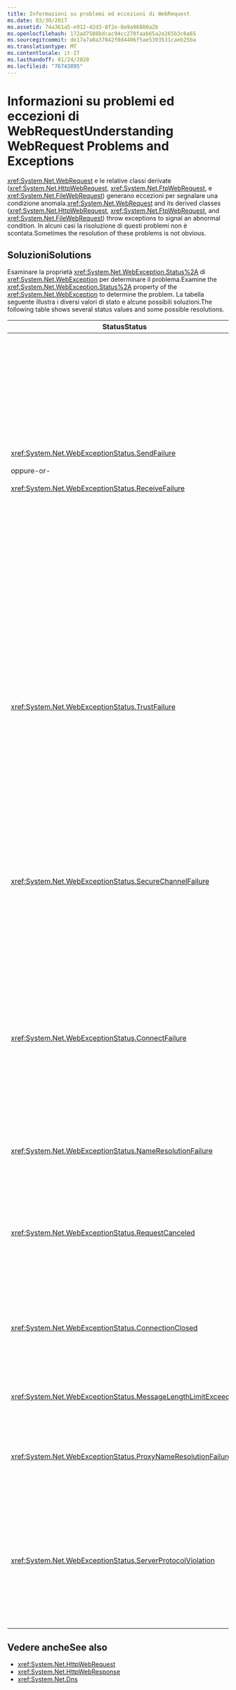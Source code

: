 ```yaml
---
title: Informazioni su problemi ed eccezioni di WebRequest
ms.date: 03/30/2017
ms.assetid: 74a361a5-e912-42d3-8f2e-8e9a96880a2b
ms.openlocfilehash: 172ad7508bdcac94cc278faab65a2e265b3c6a65
ms.sourcegitcommit: de17a7a0a37042f0d4406f5ae5393531caeb25ba
ms.translationtype: MT
ms.contentlocale: it-IT
ms.lasthandoff: 01/24/2020
ms.locfileid: "76743895"
---
```

# <a name="understanding-webrequest-problems-and-exceptions"></a><span data-ttu-id="00def-102">Informazioni su problemi ed eccezioni di WebRequest</span><span class="sxs-lookup"><span data-stu-id="00def-102">Understanding WebRequest Problems and Exceptions</span></span>
<span data-ttu-id="00def-103"><xref:System.Net.WebRequest> e le relative classi derivate (<xref:System.Net.HttpWebRequest>, <xref:System.Net.FtpWebRequest>, e <xref:System.Net.FileWebRequest>) generano eccezioni per segnalare una condizione anomala.</span><span class="sxs-lookup"><span data-stu-id="00def-103"><xref:System.Net.WebRequest> and its derived classes (<xref:System.Net.HttpWebRequest>, <xref:System.Net.FtpWebRequest>, and <xref:System.Net.FileWebRequest>) throw exceptions to signal an abnormal condition.</span></span> <span data-ttu-id="00def-104">In alcuni casi la risoluzione di questi problemi non è scontata.</span><span class="sxs-lookup"><span data-stu-id="00def-104">Sometimes the resolution of these problems is not obvious.</span></span>  
  
## <a name="solutions"></a><span data-ttu-id="00def-105">Soluzioni</span><span class="sxs-lookup"><span data-stu-id="00def-105">Solutions</span></span>  
 <span data-ttu-id="00def-106">Esaminare la proprietà <xref:System.Net.WebException.Status%2A> di <xref:System.Net.WebException> per determinare il problema.</span><span class="sxs-lookup"><span data-stu-id="00def-106">Examine the <xref:System.Net.WebException.Status%2A> property of the <xref:System.Net.WebException> to determine the problem.</span></span> <span data-ttu-id="00def-107">La tabella seguente illustra i diversi valori di stato e alcune possibili soluzioni.</span><span class="sxs-lookup"><span data-stu-id="00def-107">The following table shows several status values and some possible resolutions.</span></span>  
  
|<span data-ttu-id="00def-108">Status</span><span class="sxs-lookup"><span data-stu-id="00def-108">Status</span></span>|<span data-ttu-id="00def-109">Dettagli</span><span class="sxs-lookup"><span data-stu-id="00def-109">Details</span></span>|<span data-ttu-id="00def-110">Soluzione</span><span class="sxs-lookup"><span data-stu-id="00def-110">Solution</span></span>|  
|------------|-------------|--------------|  
|<xref:System.Net.WebExceptionStatus.SendFailure><br /><br /> <span data-ttu-id="00def-111">oppure</span><span class="sxs-lookup"><span data-stu-id="00def-111">-or-</span></span><br /><br /> <xref:System.Net.WebExceptionStatus.ReceiveFailure>|<span data-ttu-id="00def-112">Si è verificato un problema con il socket sottostante.</span><span class="sxs-lookup"><span data-stu-id="00def-112">There is a problem with the underlying socket.</span></span> <span data-ttu-id="00def-113">La connessione potrebbe essere stata reimpostata.</span><span class="sxs-lookup"><span data-stu-id="00def-113">The connection may have been reset.</span></span>|<span data-ttu-id="00def-114">Riconnettersi e inviare nuovamente la richiesta.</span><span class="sxs-lookup"><span data-stu-id="00def-114">Reconnect and resend the request.</span></span><br /><br /> <span data-ttu-id="00def-115">Verificare che sia installato il Service Pack più recente.</span><span class="sxs-lookup"><span data-stu-id="00def-115">Make sure the latest service pack is installed.</span></span><br /><br /> <span data-ttu-id="00def-116">Aumentare il valore della proprietà <xref:System.Net.ServicePointManager.MaxServicePointIdleTime%2A?displayProperty=nameWithType>.</span><span class="sxs-lookup"><span data-stu-id="00def-116">Increase the value of the <xref:System.Net.ServicePointManager.MaxServicePointIdleTime%2A?displayProperty=nameWithType> property.</span></span><br /><br /> <span data-ttu-id="00def-117">Impostare <xref:System.Net.HttpWebRequest.KeepAlive%2A?displayProperty=nameWithType> su `false`.</span><span class="sxs-lookup"><span data-stu-id="00def-117">Set <xref:System.Net.HttpWebRequest.KeepAlive%2A?displayProperty=nameWithType> to `false`.</span></span><br /><br /> <span data-ttu-id="00def-118">Aumentare il numero massimo di connessioni con la proprietà <xref:System.Net.ServicePointManager.DefaultConnectionLimit%2A>.</span><span class="sxs-lookup"><span data-stu-id="00def-118">Increase the number of maximum connections with the <xref:System.Net.ServicePointManager.DefaultConnectionLimit%2A> property.</span></span><br /><br /> <span data-ttu-id="00def-119">Controllare la configurazione del proxy.</span><span class="sxs-lookup"><span data-stu-id="00def-119">Check the proxy configuration.</span></span><br /><br /> <span data-ttu-id="00def-120">Se si usa SSL, verificare che il processo server disponga dell'autorizzazione per accedere all'archivio certificati.</span><span class="sxs-lookup"><span data-stu-id="00def-120">If using SSL, make sure the server process has permission to access the Certificate store.</span></span><br /><br /> <span data-ttu-id="00def-121">Per l'invio di una grande quantità di dati, impostare <xref:System.Net.HttpWebRequest.AllowWriteStreamBuffering%2A> su `false`.</span><span class="sxs-lookup"><span data-stu-id="00def-121">If sending a large amount of data, set <xref:System.Net.HttpWebRequest.AllowWriteStreamBuffering%2A> to `false`.</span></span>|  
|<xref:System.Net.WebExceptionStatus.TrustFailure>|<span data-ttu-id="00def-122">Impossibile convalidare il certificato del server.</span><span class="sxs-lookup"><span data-stu-id="00def-122">The server certificate could not be validated.</span></span>|<span data-ttu-id="00def-123">Provare ad aprire l'URI con Internet Explorer.</span><span class="sxs-lookup"><span data-stu-id="00def-123">Try to open the URI using Internet Explorer.</span></span> <span data-ttu-id="00def-124">Risolvere eventuali avvisi di sicurezza visualizzati da Internet Explorer.</span><span class="sxs-lookup"><span data-stu-id="00def-124">Resolve any Security Alerts displayed by IE.</span></span> <span data-ttu-id="00def-125">Se non è possibile risolvere l'avviso di sicurezza, è possibile creare una classe dei criteri dei certificati che implementa <xref:System.Net.ICertificatePolicy> che restituisce `true` e passarla a <xref:System.Net.ServicePointManager.CertificatePolicy%2A>.</span><span class="sxs-lookup"><span data-stu-id="00def-125">If you cannot resolve the security alert, then you can create a certificate policy class that implements <xref:System.Net.ICertificatePolicy> that returns `true`, and pass it to <xref:System.Net.ServicePointManager.CertificatePolicy%2A>.</span></span><br /><br /> <span data-ttu-id="00def-126">Vedere <https://support.microsoft.com/?id=823177>.</span><span class="sxs-lookup"><span data-stu-id="00def-126">Refer to <https://support.microsoft.com/?id=823177>.</span></span><br /><br /> <span data-ttu-id="00def-127">Assicurarsi che il certificato dell'Autorità di certificazione che ha firmato il certificato del server venga aggiunto all'elenco delle autorità di certificazione attendibili in Internet Explorer.</span><span class="sxs-lookup"><span data-stu-id="00def-127">Make sure that the certificate of the Certificate Authority that signed the server certificate is added to the Trusted Certificate Authority list in Internet Explorer.</span></span><br /><br /> <span data-ttu-id="00def-128">Assicurarsi che il nome host nell'URL corrisponda al nome comune nel certificato del server.</span><span class="sxs-lookup"><span data-stu-id="00def-128">Make sure that the host name in the URL matches the common name on the server certificate.</span></span>|  
|<xref:System.Net.WebExceptionStatus.SecureChannelFailure>|<span data-ttu-id="00def-129">Si è verificato un errore nella transazione SSL o è presente un problema con il certificato.</span><span class="sxs-lookup"><span data-stu-id="00def-129">An error occurred in the SSL transaction, or there is a certificate problem.</span></span>|<span data-ttu-id="00def-130">.NET Framework versione 1.1 supporta solo SSL versione 3.0.</span><span class="sxs-lookup"><span data-stu-id="00def-130">The .NET Framework version 1.1 only supports SSL version 3.0.</span></span> <span data-ttu-id="00def-131">Se il server usa solo TLS versione 1.0 o SSL versione 2.0, viene generata l'eccezione.</span><span class="sxs-lookup"><span data-stu-id="00def-131">If the server is using only TLS version 1.0 or SSL version 2.0, the exception is thrown.</span></span> <span data-ttu-id="00def-132">Eseguire l'aggiornamento a .NET Framework versione 2.0 e impostare <xref:System.Net.ServicePointManager.SecurityProtocol%2A> in modo che corrisponda al server.</span><span class="sxs-lookup"><span data-stu-id="00def-132">Upgrade to .NET Framework version 2.0, and set <xref:System.Net.ServicePointManager.SecurityProtocol%2A> to match the server.</span></span><br /><br /> <span data-ttu-id="00def-133">Il certificato client è stato firmato da un'Autorità di certificazione (CA) non attendibile per il server.</span><span class="sxs-lookup"><span data-stu-id="00def-133">The client certificate was signed by a Certificate Authority (CA) that the server does not trust.</span></span> <span data-ttu-id="00def-134">Installare il certificato della CA nel server.</span><span class="sxs-lookup"><span data-stu-id="00def-134">Install the CA's certificate on the server.</span></span> <span data-ttu-id="00def-135">Vedere <https://support.microsoft.com/?id=332077>.</span><span class="sxs-lookup"><span data-stu-id="00def-135">See <https://support.microsoft.com/?id=332077>.</span></span><br /><br /> <span data-ttu-id="00def-136">Assicurarsi di avere installato il Service Pack più recente.</span><span class="sxs-lookup"><span data-stu-id="00def-136">Make sure you have the latest service pack installed.</span></span>|  
|<xref:System.Net.WebExceptionStatus.ConnectFailure>|<span data-ttu-id="00def-137">Connessione non riuscita.</span><span class="sxs-lookup"><span data-stu-id="00def-137">The connection failed.</span></span>|<span data-ttu-id="00def-138">La connessione è bloccata da un firewall o proxy.</span><span class="sxs-lookup"><span data-stu-id="00def-138">A firewall or proxy is blocking the connection.</span></span> <span data-ttu-id="00def-139">Modificare il firewall o proxy per consentire la connessione.</span><span class="sxs-lookup"><span data-stu-id="00def-139">Modify the firewall or proxy to allow the connection.</span></span><br /><br /> <span data-ttu-id="00def-140">Designare in modo esplicito un <xref:System.Net.WebProxy> nell'applicazione client chiamando il costruttore di <xref:System.Net.WebProxy> (`WebServiceProxyClass.Proxy = new WebProxy("http://server:80", true)`).</span><span class="sxs-lookup"><span data-stu-id="00def-140">Explicitly designate a <xref:System.Net.WebProxy> in the client application by calling the <xref:System.Net.WebProxy> constructor (`WebServiceProxyClass.Proxy = new WebProxy("http://server:80", true)`).</span></span><br /><br /> <span data-ttu-id="00def-141">Eseguire Filemon o Regmon per assicurarsi che l'identità del processo di lavoro disponga delle autorizzazioni necessarie per accedere a WSPWSP.dll, HKLM\System\CurrentControlSet\Services\DnsCache o HKLM\System\CurrentControlSet\Services\WinSock2.</span><span class="sxs-lookup"><span data-stu-id="00def-141">Run Filemon or Regmon to ensure that the worker process identity has the necessary permissions to access WSPWSP.dll, HKLM\System\CurrentControlSet\Services\DnsCache or HKLM\System\CurrentControlSet\Services\WinSock2.</span></span>|  
|<xref:System.Net.WebExceptionStatus.NameResolutionFailure>|<span data-ttu-id="00def-142">Il servizio DNS (Domain Name Service) non è riuscito a risolvere il nome host.</span><span class="sxs-lookup"><span data-stu-id="00def-142">The Domain Name Service could not resolve the host name.</span></span>|<span data-ttu-id="00def-143">Configurare il proxy in modo corretto.</span><span class="sxs-lookup"><span data-stu-id="00def-143">Configure the proxy correctly.</span></span> <span data-ttu-id="00def-144">Vedere <https://support.microsoft.com/?id=318140>.</span><span class="sxs-lookup"><span data-stu-id="00def-144">See <https://support.microsoft.com/?id=318140>.</span></span><br /><br /> <span data-ttu-id="00def-145">Assicurarsi che il software antivirus installato o il firewall non blocchi la connessione.</span><span class="sxs-lookup"><span data-stu-id="00def-145">Ensure that any installed anti-virus software or firewall is not blocking the connection.</span></span>|  
|<xref:System.Net.WebExceptionStatus.RequestCanceled>|<span data-ttu-id="00def-146">È stato chiamato <xref:System.Net.WebRequest.Abort%2A> o si è verificato un errore.</span><span class="sxs-lookup"><span data-stu-id="00def-146"><xref:System.Net.WebRequest.Abort%2A> was called, or an error occurred.</span></span>|<span data-ttu-id="00def-147">Questo problema potrebbe essere causato da un carico eccessivo sul client o sul server.</span><span class="sxs-lookup"><span data-stu-id="00def-147">This problem might be caused by a heavy load on the client or server.</span></span> <span data-ttu-id="00def-148">Ridurre il carico.</span><span class="sxs-lookup"><span data-stu-id="00def-148">Reduce the load.</span></span><br /><br /> <span data-ttu-id="00def-149">Aumentare l'impostazione <xref:System.Net.ServicePointManager.DefaultConnectionLimit%2A>.</span><span class="sxs-lookup"><span data-stu-id="00def-149">Increase the <xref:System.Net.ServicePointManager.DefaultConnectionLimit%2A> setting.</span></span><br /><br /> <span data-ttu-id="00def-150">Vedere <https://support.microsoft.com/?id=821268> per modificare le impostazioni delle prestazioni del servizio Web.</span><span class="sxs-lookup"><span data-stu-id="00def-150">See <https://support.microsoft.com/?id=821268> to modify Web service performance settings.</span></span>|  
|<xref:System.Net.WebExceptionStatus.ConnectionClosed>|<span data-ttu-id="00def-151">L'applicazione ha tentato di scrivere in un socket già chiuso.</span><span class="sxs-lookup"><span data-stu-id="00def-151">The application attempted to write to a socket that has already been closed.</span></span>|<span data-ttu-id="00def-152">Il client o il server è sovraccarico.</span><span class="sxs-lookup"><span data-stu-id="00def-152">The client or server is overloaded.</span></span> <span data-ttu-id="00def-153">Ridurre il carico.</span><span class="sxs-lookup"><span data-stu-id="00def-153">Reduce the load.</span></span><br /><br /> <span data-ttu-id="00def-154">Aumentare l'impostazione <xref:System.Net.ServicePointManager.DefaultConnectionLimit%2A>.</span><span class="sxs-lookup"><span data-stu-id="00def-154">Increase the <xref:System.Net.ServicePointManager.DefaultConnectionLimit%2A> setting.</span></span><br /><br /> <span data-ttu-id="00def-155">Vedere <https://support.microsoft.com/?id=821268> per modificare le impostazioni delle prestazioni del servizio Web.</span><span class="sxs-lookup"><span data-stu-id="00def-155">See <https://support.microsoft.com/?id=821268> to modify Web service performance settings.</span></span>|  
|<xref:System.Net.WebExceptionStatus.MessageLengthLimitExceeded>|<span data-ttu-id="00def-156">È stato superato il limite impostato (<xref:System.Net.HttpWebRequest.MaximumResponseHeadersLength%2A>) per la lunghezza del messaggio.</span><span class="sxs-lookup"><span data-stu-id="00def-156">The limit set (<xref:System.Net.HttpWebRequest.MaximumResponseHeadersLength%2A>) on the message length was exceeded.</span></span>|<span data-ttu-id="00def-157">Aumentare il valore della proprietà <xref:System.Net.HttpWebRequest.MaximumResponseHeadersLength%2A>.</span><span class="sxs-lookup"><span data-stu-id="00def-157">Increase the value of the <xref:System.Net.HttpWebRequest.MaximumResponseHeadersLength%2A> property.</span></span>|  
|<xref:System.Net.WebExceptionStatus.ProxyNameResolutionFailure>|<span data-ttu-id="00def-158">Il servizio DNS (Domain Name Service) non è riuscito a risolvere il nome host del proxy.</span><span class="sxs-lookup"><span data-stu-id="00def-158">The Domain Name Service could not resolve the proxy host name.</span></span>|<span data-ttu-id="00def-159">Configurare il proxy in modo corretto.</span><span class="sxs-lookup"><span data-stu-id="00def-159">Configure the proxy correctly.</span></span> <span data-ttu-id="00def-160">Vedere <https://support.microsoft.com/?id=318140>.</span><span class="sxs-lookup"><span data-stu-id="00def-160">See <https://support.microsoft.com/?id=318140>.</span></span><br /><br /> <span data-ttu-id="00def-161">Forzare <xref:System.Net.HttpWebRequest> a non usare alcun proxy impostando la proprietà <xref:System.Net.HttpWebRequest.Proxy%2A> su `null`.</span><span class="sxs-lookup"><span data-stu-id="00def-161">Force <xref:System.Net.HttpWebRequest> to use no proxy by setting the <xref:System.Net.HttpWebRequest.Proxy%2A> property to `null`.</span></span>|  
|<xref:System.Net.WebExceptionStatus.ServerProtocolViolation>|<span data-ttu-id="00def-162">La risposta dal server non è una risposta HTTP valida.</span><span class="sxs-lookup"><span data-stu-id="00def-162">The response from the server is not a valid HTTP response.</span></span> <span data-ttu-id="00def-163">Questo problema si verifica quando .NET Framework rileva che la risposta del server non è conforme alla specifica RFC per HTTP 1.1.</span><span class="sxs-lookup"><span data-stu-id="00def-163">This problem occurs when the .NET Framework detects that the server response does not comply with HTTP 1.1 RFC.</span></span> <span data-ttu-id="00def-164">Questo problema può verificarsi quando la risposta contiene intestazioni non corrette o delimitatori dell'intestazione non corretti. Il documento RFC 2616 definisce HTTP 1.1 e il formato valido per la risposta dal server.</span><span class="sxs-lookup"><span data-stu-id="00def-164">This problem may occur when the response contains incorrect headers or incorrect header delimiters.RFC 2616 defines HTTP 1.1 and the valid format for the response from the server.</span></span> <span data-ttu-id="00def-165">Per altre informazioni, vedere il documento [RFC 2616 - Hypertext Transfer Protocol - HTTP/1.1](https://tools.ietf.org/html/rfc2616) nel sito Web [Internet Engineering Task Force (IETF)](https://www.ietf.org/).</span><span class="sxs-lookup"><span data-stu-id="00def-165">For more information, see [RFC 2616 - Hypertext Transfer Protocol -- HTTP/1.1](https://tools.ietf.org/html/rfc2616) at [Internet Engineering Task Force (IETF)](https://www.ietf.org/) website.</span></span>|<span data-ttu-id="00def-166">Ottenere una traccia di rete della transazione ed esaminare le intestazioni nella risposta.</span><span class="sxs-lookup"><span data-stu-id="00def-166">Get a network trace of the transaction and examine the headers in the response.</span></span><br /><br /> <span data-ttu-id="00def-167">Se l'applicazione richiede la risposta del server senza analisi (potrebbe rappresentare un problema per la sicurezza), impostare `useUnsafeHeaderParsing` su `true` nel file di configurazione.</span><span class="sxs-lookup"><span data-stu-id="00def-167">If your application requires the server response without parsing (this could be a security issue), set `useUnsafeHeaderParsing` to `true` in the configuration file.</span></span> <span data-ttu-id="00def-168">Vedere [Elemento \<httpWebRequest> (impostazioni di rete)](../configure-apps/file-schema/network/httpwebrequest-element-network-settings.md).</span><span class="sxs-lookup"><span data-stu-id="00def-168">See [\<httpWebRequest> Element (Network Settings)](../configure-apps/file-schema/network/httpwebrequest-element-network-settings.md).</span></span>|  
  
## <a name="see-also"></a><span data-ttu-id="00def-169">Vedere anche</span><span class="sxs-lookup"><span data-stu-id="00def-169">See also</span></span>

- <xref:System.Net.HttpWebRequest>
- <xref:System.Net.HttpWebResponse>
- <xref:System.Net.Dns>
